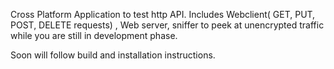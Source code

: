 Cross Platform Application to test http API.
Includes Webclient( GET, PUT, POST, DELETE requests) , Web server, sniffer to peek at unencrypted traffic while you are still in development phase.

Soon will follow build and installation instructions.

